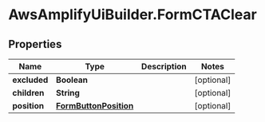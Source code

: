 # AwsAmplifyUiBuilder.FormCTAClear

## Properties

Name | Type | Description | Notes
------------ | ------------- | ------------- | -------------
**excluded** | **Boolean** |  | [optional] 
**children** | **String** |  | [optional] 
**position** | [**FormButtonPosition**](FormButtonPosition.md) |  | [optional] 



